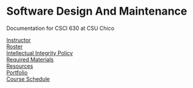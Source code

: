 # Software Design And Maintenance
Documentation for CSCI 630 at CSU Chico

[Instructor](Instructor.md)<br>
[Roster](roster.md) <br>
[Intellectual Integrity Policy](Integrity_Policy.md) <br>
[Required Materials](requiredMaterials.md)<br>
[Resources](resources.md)<br>
[Portfolio](portfolio/README.md)<br>
[Course Schedule](Schedule.md)
